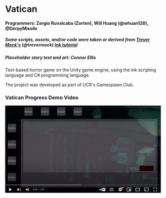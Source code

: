 # Vatican

#### Programmers: Zergio Ruvalcaba (Zorten), Will Huang (@whuan126), @DerpyMissile
##### Some scripts, assets, and/or code were taken or derived from [Trever Mock's](https://github.com/trevermock) (@trevermock) [Ink tutorial](https://github.com/trevermock/ink-dialogue-system)
##### Placeholder story text and art: Connor Ellis

Text-based horror game on the Unity game engine, using the ink scripting language and C# programming language. 

The project was developed as part of UCR's Gamespawn Club. 

### Vatican Progress Demo Video
[![Watch Vatican video](Assets/Images/vid.png)](https://youtu.be/qADfdMHvsiM)


